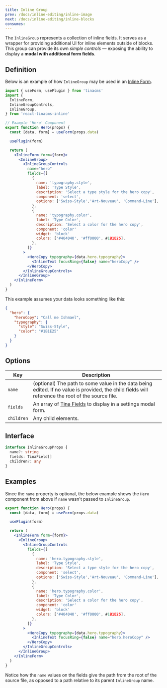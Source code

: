 ```yaml
---
title: Inline Group
prev: /docs/inline-editing/inline-image
next: /docs/inline-editing/inline-blocks
consumes:
---
```


The `InlineGroup` represents a collection of inline fields. It serves as a wrapper for providing additional UI for inline elements outside of blocks. This group can provide its own _simple controls_ — exposing the ability to display a **modal with additional form fields**.

## Definition

Below is an example of how `InlineGroup` may be used in an [Inline Form](/docs/inline-editing).

```jsx
import { useForm, usePlugin } from 'tinacms'
import {
  InlineForm,
  InlineGroupControls,
  InlineGroup,
} from 'react-tinacms-inline'

// Example 'Hero' Component
export function Hero(props) {
  const [data, form] = useForm(props.data)

  usePlugin(form)

  return (
    <InlineForm form={form}>
      <InlineGroup>
        <InlineGroupControls
          name="hero"
          fields={[
            {
              name: 'typography.style',
              label: 'Type Style',
              description: 'Select a type style for the hero copy',
              component: 'select',
              options: ['Swiss-Style','Art-Nouveau', 'Command-Line'],
            },
            {
              name: 'typography.color',
              label: 'Type Color',
              description: 'Select a color for the hero copy',
              component: 'color'
              widget: 'block'
              colors: ['#404040', '#ff0000', #1B1E25],
            },
          ]}
        >
          <HeroCopy typography={data.hero.typography}>
            <InlineText focusRing={false} name="heroCopy" />
          </HeroCopy>
        </InlineGroupControls>
      </InlineGroup>
    </InlineForm>
  )
}
```

This example assumes your data looks something like this:

```json
{
  "hero": {
    "heroCopy": "Call me Ishmael",
    "typography": {
      "style": "Swiss-Style",
      "color": "#1B1E25"
    }
  }
}
```

## Options

| Key        | Description                                                                                                                                       |
| ---------- | ------------------------------------------------------------------------------------------------------------------------------------------------- |
| `name`     | (optional) The path to some value in the data being edited. If no value is provided, the child fields will reference the root of the source file. |
| `fields`   | An array of [Tina Fields](/docs/fields) to display in a settings modal form.                                                                      |
| `children` | Any child elements.                                                                                                                               |

## Interface

```typescript
interface InlineGroupProps {
  name?: string
  fields: TinaField[]
  children?: any
}
```

## Examples

Since the `name` property is optional, the below example shows the `Hero` component from above if `name` wasn't passed to `InlineGroup`.

```jsx
export function Hero(props) {
  const [data, form] = useForm(props.data)

  usePlugin(form)

  return (
    <InlineForm form={form}>
      <InlineGroup>
        <InlineGroupControls
          fields={[
            {
              name: 'hero.typography.style',
              label: 'Type Style',
              description: 'Select a type style for the hero copy',
              component: 'select',
              options: ['Swiss-Style','Art-Nouveau', 'Command-Line'],
            },
            {
              name: 'hero.typography.color',
              label: 'Type Color',
              description: 'Select a color for the hero copy',
              component: 'color'
              widget: 'block'
              colors: ['#404040', '#ff0000', #1B1E25],
            },
          ]}
        >
          <HeroCopy typography={data.hero.typography}>
            <InlineText focusRing={false} name="hero.heroCopy" />
          </HeroCopy>
        </InlineGroupControls>
      </InlineGroup>
    </InlineForm>
  )
}
```

Notice how the `name` values on the fields give the path from the root of the source file, as opposed to a path relative to its parent `InlineGroup` name.
